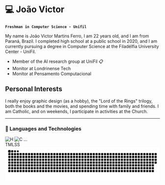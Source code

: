 # 💻 João Victor

**`Freshman in Computer Science - Unifil`**

My name is João Victor Martins Ferro, I am 22 years old, and I am from Paraná, Brazil. I completed high school at a public school in 2020, and I am currently pursuing a degree in Computer Science at the Filadélfia University Center - UniFil. 

- Member of the AI research group at UniFil 📋
- Monitor at Londrinense Tech
- Monitor at Pensamento Computacional

## Personal Interests

I really enjoy graphic design (as a hobby), the "Lord of the Rings" trilogy, both the books and the movies, and spending time with family and friends.
I am Catholic, and on weekends, I participate in activities at the Church.

---

### 🤖 Languages and Technologies

<img align="left"
    alt="HTML"
    title="HTML"
    width="30px"
    style="padding-right: 10;"
    src="https://cdn.jsdelivr.net/gh/devicons/devicon@latest/icons/html5/html5-original.svg" />


<img align="left"
    alt="CSS"
    title="CSS"
    width="30px"
    style="padding-right: 10;"
    src="https://cdn.jsdelivr.net/gh/devicons/devicon@latest/icons/css3/css3-original.svg" />  

...

<picture>
  <source media="(prefers-color-scheme: dark)" srcset="https://raw.githubusercontent.com/JoaoFerro17/JoaoFerro17/refs/heads/output/github-snake-dark.svg" />
  <source media="(prefers-color-scheme: light)" srcset="https://raw.githubusercontent.com/JoaoFerro17/JoaoFerro17/refs/heads/output/github-snake.svg" />
  <img alt="github-snake" src="https://raw.githubusercontent.com/JoaoFerro17/JoaoFerro17/output/github-snake.svg" />
</picture>      
          
